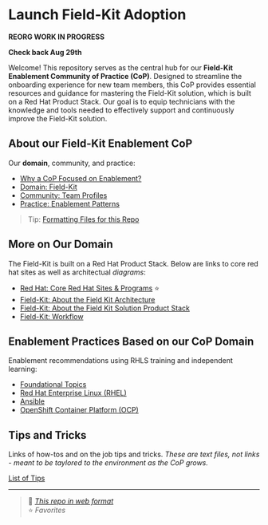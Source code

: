 # Launch Field-Kit Adoption

**REORG WORK IN PROGRESS**

**Check back Aug 29th**

Welcome! This repository serves as the central hub for our **Field-Kit Enablement Community of Practice (CoP)**. Designed to streamline the onboarding experience for new team members, this CoP provides essential resources and guidance for mastering the Field-Kit solution, which is built on a Red Hat Product Stack. Our goal is to equip technicians with the knowledge and tools needed to effectively support and continuously improve the Field-Kit solution.

## About our Field-Kit Enablement CoP

Our **domain**, community, and practice:

* [Why a CoP Focused on Enablement?](./about/aboutCoP.md)
* [Domain: Field-Kit](./about/aboutDomain.md)
* [Community: Team Profiles](./about/aboutCommunity.md)
* [Practice: Enablement Patterns](./about/aboutPractice.md)

> Tip: [Formatting Files for this Repo](./about/aboutFormat.md)

## More on Our Domain

The Field-Kit is built on a Red Hat Product Stack. Below are links to core red hat sites as well as architectual *diagrams*:

* [Red Hat: Core Red Hat Sites & Programs](./about/aboutRHResources.md) :star:
* [Field-Kit: About the Field Kit Architecture](./arch/aboutArch.md)
* [Field-Kit: About the Field Kit Solution Product Stack](./arch/aboutSolution.md)
* [Field-Kit: Workflow](./workflow/aboutWorkflow.md)

## Enablement Practices Based on our CoP Domain

Enablement recommendations using RHLS training and independent learning:

* [Foundational Topics](./foundation/foundation.md)
* [Red Hat Enterprise Linux (RHEL)](./rhel/rhel.md)
* [Ansible](./ansible/ansible.md)
* [OpenShift Container Platform (OCP)](./ocp/ocp.md)

## Tips and Tricks

Links of how-tos and on the job tips and tricks.  *These are text files, not links - meant to be taylored to the environment as the CoP grows.*

[List of Tips](./tips/aboutTips.md)

---
> :link: *[This repo in web format](https://ppremru.github.io/LaunchFieldKitAdoption/)*  
> :star: *Favorites*
